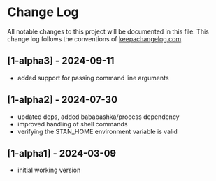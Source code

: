 # Change Log
All notable changes to this project will be documented in this file. This change log follows the conventions of [keepachangelog.com](http://keepachangelog.com/).

## [1-alpha3] - 2024-09-11
- added support for passing command line arguments

## [1-alpha2] - 2024-07-30 
- updated deps, added bababashka/process dependency
- improved handling of shell commands
- verifying the STAN_HOME environment variable is valid

## [1-alpha1] - 2024-03-09
- initial working version
